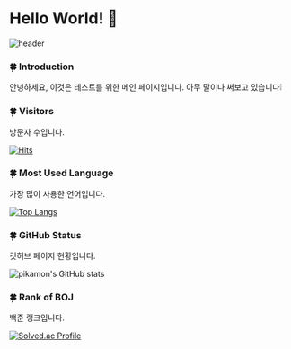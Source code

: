 # Hello World! 👋

![header](https://capsule-render.vercel.app/api?type=slice&color=auto&height=200&section=header&text=Hello%20world!&fontSize=50&animation=fadeIn&fontAlign=80&fontAlignY=15&rotate=15)

### 🍀 Introduction</center>

안녕하세요, 이것은 테스트를 위한 메인 페이지입니다.
아무 말이나 써보고 있습니다❕

### 🍀 Visitors

방문자 수입니다.

[![Hits](https://hits.seeyoufarm.com/api/count/incr/badge.svg?url=https%3A%2F%2Fgithub.com%2Fpikamonvvs%2Fhit-counter&count_bg=%2379C83D&title_bg=%23555555&icon=&icon_color=%23E7E7E7&title=hits&edge_flat=false)](https://hits.seeyoufarm.com)

### 🍀 Most Used Language

가장 많이 사용한 언어입니다.

[![Top Langs](https://github-readme-stats.vercel.app/api/top-langs/?username=pikamonvvs&langs_count=8)](https://github.com/pikamonvvs/github-readme-stats)

### 🍀 GitHub Status

깃허브 페이지 현황입니다.

![pikamon's GitHub stats](https://github-readme-stats.vercel.app/api?username=pikamonvvs&show_icons=true&theme=radical)

### 🍀 Rank of BOJ

백준 랭크입니다.

[![Solved.ac Profile](http://mazassumnida.wtf/api/generate_badge?boj=lunar456th)](https://solved.ac/lunar456th)<br/>

<!--
**pikamonvvs/pikamonvvs** is a ✨ _special_ ✨ repository because its `README.md` (this file) appears on your GitHub profile.

Here are some ideas to get you started:

- 🔭 I’m currently working on ...
- 🌱 I’m currently learning ...
- 👯 I’m looking to collaborate on ...
- 🤔 I’m looking for help with ...
- 💬 Ask me about ...
- 📫 How to reach me: ...
- 😄 Pronouns: ...
- ⚡ Fun fact: ...
-->
